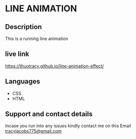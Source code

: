 # LINE ANIMATION

## Description

This is a running line animation

## live link

https://thuotracy.github.io/line-animation-effect/

##  Languages 

* CSS
* HTML 

## Support and contact details
Incase you run into any issues kindly contact me on this Email tracyjacobs775@gmail.com
